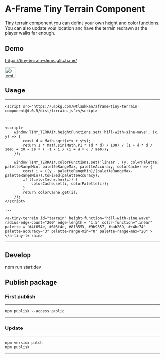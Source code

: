 # A-Frame Tiny Terrain Component

Tiny terrain component you can define your own height and color functions.
You can also update your location and have the terrain redrawn as the player walks far enough.

## Demo

https://tiny-terrain-demo.glitch.me/

<!-- Remix Button -->
<a href="https://glitch.com/edit/#!/remix/tiny-terrain-demo">
  <img src="https://cdn.glitch.com/2bdfb3f8-05ef-4035-a06e-2043962a3a13%2Fremix%402x.png?1513093958726" alt="remix button" aria-label="remix" height="33">
</a>

## Usage

---
    <script src="https://unpkg.com/@tlaukkan/aframe-tiny-terrain-component@0.0.5/dist/terrain.js"></script>
    
    ...
    
    <script>
        window.TINY_TERRAIN.heightFunctions.set('hill-with-sine-wave', (x, y) => {
            const d = Math.sqrt(x*x + y*y);
            return 1 * Math.sin(Math.PI * (d * d) / 100) / (1 + d * d / 100) + 20 + 20 * ( -1 + 1 / (1 + d * d / 500));
        });
    
        window.TINY_TERRAIN.colorFunctions.set('linear', (y, colorPalette, paletteRangeMin, paletteRangeMax, paletteAccuracy, colorCache) => {
            const i = ((y - paletteRangeMin)/(paletteRangeMax-paletteRangeMin)).toFixed(paletteAccuracy);
            if (!colorCache.has(i)) {
                colorCache.set(i, colorPalette(i));
            }
            return colorCache.get(i);
        });
    </script>
    
    ...
    
    <a-tiny-terrain id="terrain" height-function="hill-with-sine-wave" radius-edge-count="200" edge-length = "1.5" color-function="linear" palette = "#4f654e, #606f4e, #818553, #9b9557, #bab269, #c4bc74" palette-accuracy="3" palette-range-min="0" palette-range-max="20" ></a-tiny-terrain>

---

## Develop

npm run start:dev

## Publish package

### First publish

---
    npm publish --access public
---

### Update

---
    npm version patch
    npm publish
---